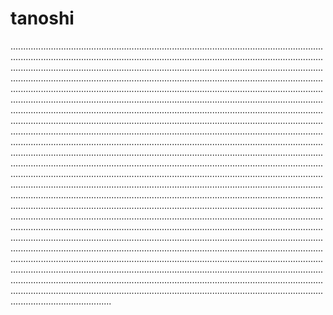 # tanoshi
........................................................................................................................................................................................................................................................................................................................................................................................................................................................................................................................................................................................................................................................................................................................................................................................................................................................................................................................................................................................................................................................................................................................................................................................................................................................................................................................................................................................................................................................................................................................................................................................................................................................................................................................................................................................................................................................................................................................................................................................................................................................................................................................................................................................................................................................................................................................................................................................................................................................................................................................................................................................................................................................................................................................................................................................................................................................................................................................................................................................................................................................................................................................................